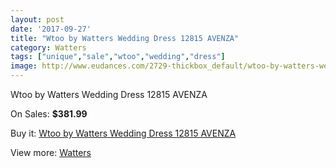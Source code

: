 ```yaml
---
layout: post
date: '2017-09-27'
title: "Wtoo by Watters Wedding Dress 12815 AVENZA"
category: Watters
tags: ["unique","sale","wtoo","wedding","dress"]
image: http://www.eudances.com/2729-thickbox_default/wtoo-by-watters-wedding-dress-12815-avenza.jpg
---
```

Wtoo by Watters Wedding Dress 12815 AVENZA

On Sales: **$381.99**
<a href="https://www.eudances.com/en/watters/923-wtoo-by-watters-wedding-dress-12815-avenza.html"><amp-img layout="responsive" width="600" height="600" src="//www.eudances.com/2729-thickbox_default/wtoo-by-watters-wedding-dress-12815-avenza.jpg" alt="Wtoo by Watters Wedding Dress 12815 AVENZA 0" /></a>
<a href="https://www.eudances.com/en/watters/923-wtoo-by-watters-wedding-dress-12815-avenza.html"><amp-img layout="responsive" width="600" height="600" src="//www.eudances.com/2730-thickbox_default/wtoo-by-watters-wedding-dress-12815-avenza.jpg" alt="Wtoo by Watters Wedding Dress 12815 AVENZA 1" /></a>

Buy it: [Wtoo by Watters Wedding Dress 12815 AVENZA](https://www.eudances.com/en/watters/923-wtoo-by-watters-wedding-dress-12815-avenza.html "Wtoo by Watters Wedding Dress 12815 AVENZA")

View more: [Watters](https://www.eudances.com/en/12-watters "Watters")